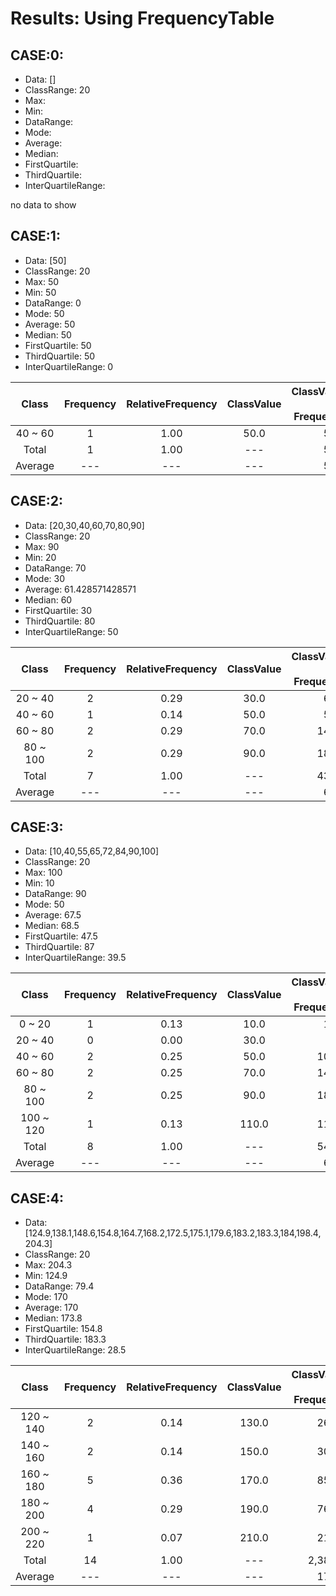 # Results: Using FrequencyTable

## CASE:0:
- Data: []
- ClassRange: 20
- Max: 
- Min: 
- DataRange: 
- Mode: 
- Average: 
- Median: 
- FirstQuartile: 
- ThirdQuartile: 
- InterQuartileRange: 

no data to show

## CASE:1:
- Data: [50]
- ClassRange: 20
- Max: 50
- Min: 50
- DataRange: 0
- Mode: 50
- Average: 50
- Median: 50
- FirstQuartile: 50
- ThirdQuartile: 50
- InterQuartileRange: 0

|Class|Frequency|RelativeFrequency|ClassValue|ClassValue * Frequency|
|:---:|:---:|:---:|:---:|---:|
|40 ~ 60|1|1.00|50.0|50.0|
|Total|1|1.00|---|50.0|
|Average|---|---|---|50.0|

## CASE:2:
- Data: [20,30,40,60,70,80,90]
- ClassRange: 20
- Max: 90
- Min: 20
- DataRange: 70
- Mode: 30
- Average: 61.428571428571
- Median: 60
- FirstQuartile: 30
- ThirdQuartile: 80
- InterQuartileRange: 50

|Class|Frequency|RelativeFrequency|ClassValue|ClassValue * Frequency|
|:---:|:---:|:---:|:---:|---:|
|20 ~ 40|2|0.29|30.0|60.0|
|40 ~ 60|1|0.14|50.0|50.0|
|60 ~ 80|2|0.29|70.0|140.0|
|80 ~ 100|2|0.29|90.0|180.0|
|Total|7|1.00|---|430.0|
|Average|---|---|---|61.4|

## CASE:3:
- Data: [10,40,55,65,72,84,90,100]
- ClassRange: 20
- Max: 100
- Min: 10
- DataRange: 90
- Mode: 50
- Average: 67.5
- Median: 68.5
- FirstQuartile: 47.5
- ThirdQuartile: 87
- InterQuartileRange: 39.5

|Class|Frequency|RelativeFrequency|ClassValue|ClassValue * Frequency|
|:---:|:---:|:---:|:---:|---:|
|0 ~ 20|1|0.13|10.0|10.0|
|20 ~ 40|0|0.00|30.0|0.0|
|40 ~ 60|2|0.25|50.0|100.0|
|60 ~ 80|2|0.25|70.0|140.0|
|80 ~ 100|2|0.25|90.0|180.0|
|100 ~ 120|1|0.13|110.0|110.0|
|Total|8|1.00|---|540.0|
|Average|---|---|---|67.5|

## CASE:4:
- Data: [124.9,138.1,148.6,154.8,164.7,168.2,172.5,175.1,179.6,183.2,183.3,184,198.4,204.3]
- ClassRange: 20
- Max: 204.3
- Min: 124.9
- DataRange: 79.4
- Mode: 170
- Average: 170
- Median: 173.8
- FirstQuartile: 154.8
- ThirdQuartile: 183.3
- InterQuartileRange: 28.5

|Class|Frequency|RelativeFrequency|ClassValue|ClassValue * Frequency|
|:---:|:---:|:---:|:---:|---:|
|120 ~ 140|2|0.14|130.0|260.0|
|140 ~ 160|2|0.14|150.0|300.0|
|160 ~ 180|5|0.36|170.0|850.0|
|180 ~ 200|4|0.29|190.0|760.0|
|200 ~ 220|1|0.07|210.0|210.0|
|Total|14|1.00|---|2,380.0|
|Average|---|---|---|170.0|

